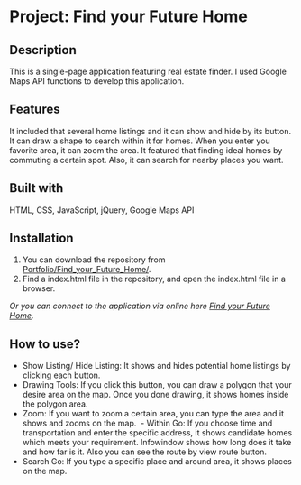 # Project: Find your Future Home

## Description

This is a single-page application featuring real estate finder. I used Google Maps API functions to develop this application.

## Features

It included that several home listings and it can show and hide by its button. It can draw a shape to search within it for homes. When you enter you favorite area, it can zoom the area. It featured that finding ideal homes by commuting a certain spot. Also, it can search for nearby places you want.

## Built with

HTML, CSS, JavaScript, jQuery, Google Maps API

## Installation

1. You can download the repository from
[Portfolio/Find_your_Future_Home/](https://github.com/leachung/Portfolio/tree/master/Find_your_Future_Home/).
2. Find a index.html file in the repository, and open the index.html file in a browser.

*Or you can connect to the application via online here [Find your Future Home](https://leachung.github.io/Portfolio/Find_your_Future_Home/index.html).*

## How to use?

  - Show Listing/ Hide Listing: It shows and hides potential home listings by clicking each button.
  - Drawing Tools: If you click this button, you can draw a polygon that your desire area on the map. Once you done drawing, it shows homes inside the polygon area.
  - Zoom: If you want to zoom a certain area, you can type the area and it shows and zooms on the map.
  - Within Go: If you choose time and transportation and enter the specific address, it shows candidate homes which meets your requirement. Infowindow shows how long does it take and how far is it. Also you can see the route by view route button.
  - Search Go: If you type a specific place and around area, it shows places on the map.
